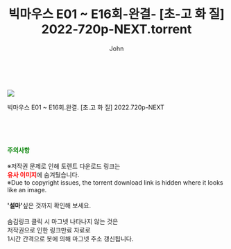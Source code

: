 ﻿---
layout: post
title:  "    빅마우스 E01 ~ E16회-완결- [초-고 화 질] 2022-720p-NEXT.torrent"
author: John
categories: [ 드라마 ]
tags: [  ]
image: https://torrentrj55.com/uploadfile/full/50a8284a2fe1e1e0145dbc02e3773bcc548223ee.jpg 
description: "    빅마우스 E01 ~ E16회-완결- [초-고 화 질] 2022-720p-NEXT torrent 정보 공유"
toc: true
toc_sticky: true
---

<br>
<p><img src="https://torrentrj55.com/uploadfile/full/50a8284a2fe1e1e0145dbc02e3773bcc548223ee.jpg"/></p>
 빅마우스 E01 ~ E16회.완결. [초.고 화 질] 2022.720p-NEXT  
    
<br><br><br>
<p data-ke-size="size16"><b><span style="color: green;">주의사항</span></b><br /><br />※저작권 문제로 인해 토렌트 다운로드 링크는<br /><b><span style="color: red;">유사 이미지</span></b>에 숨겨뒀습니다.<br />※Due to copyright issues, the torrent download link is hidden where it looks like an image.<br /><br /><b>'설마'</b>싶은 것까지 확인해 보세요.<br /><br />숨김링크 클릭 시 마그넷 나타나지 않는 것은<br />저작권으로 인한 링크만료 자료로<br />1시간 간격으로 봇에 의해 마그넷 주소 갱신됩니다.</p>
